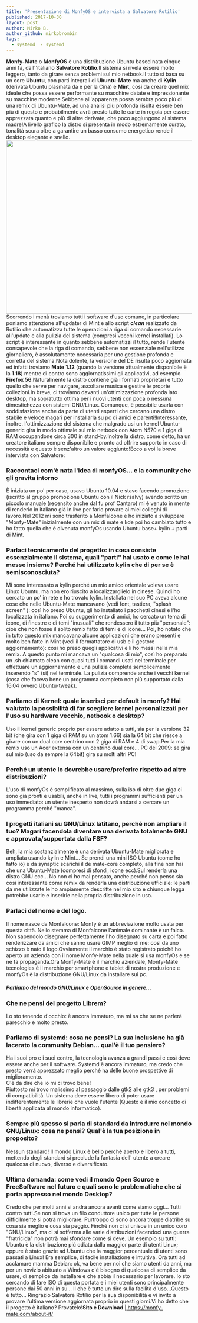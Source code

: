```yaml
---
title: 'Presentazione di MonfyOS e intervista a Salvatore Rotilio'
published: 2017-10-30
layout: post
author: Mirko B.
author_github: mirkobrombin
tags:
  - systemd  - systemd
---
```

<strong>Monfy-Mate</strong> o <strong>MonfyOS</strong> è una distribuzione Ubuntu based nata cinque anni fa, dall''italiano <strong>Salvatore</strong> <strong>Rotilio</strong>.Il sistema si rivela essere molto leggero, tanto da girare senza problemi sul mio netbook.Il tutto si basa su un core <strong>Ubuntu</strong>, con parti integrali di <strong>Ubuntu</strong>-<strong>Mate</strong> ma anche di <strong>Kylin</strong> (derivata Ubuntu plasmata da e per la Cina) e <strong>Mint</strong>, cosi da creare quel mix ideale che possa essere performante su macchine datate e impressionante su macchine moderne.Sebbene all'apparenza possa sembra  poco più di una remix di Ubuntu-Mate, ad una analisi più profonda risulta essere ben più di questo e probabilmente avrà presto tutte le carte in regola per essere apprezzata quanto e più di altre derivate, che poco aggiungono al sistema madre!A livello grafico la distro si presenta in modo estremamente curato, tonalità scura oltre a garantire un basso consumo energetico rende il desktop elegante e snello.<img class="alignnone wp-image-2834 size-full size-full wp-image-203" src="https://linuxhub.it/wordpress/wp-content/uploads/2017/10/Screenshot-at-2017-10-29-001140-e1509228831281.png" alt="" width="800" height="469" />Scorrendo i menù troviamo tutti i software d'uso comune, in particolare poniamo attenzione all'updater di Mint e allo script <em><strong>clean </strong></em>realizzato da Rotilio che automatizza tutte le operazioni a riga di comando necessarie all'update e alla pulizia del sistema (compresi vecchi kernel installati). Lo script è interessante in quanto sebbene automatizzi il tutto, rende l'utente consapevole che la riga di comando, sebbene non essenziale nell'utilizzo giornaliero, è assolutamente necessaria per uno gestione profonda e corretta del sistema.Nota dolente, la versione del DE risulta poco aggiornata ed infatti troviamo <strong>Mate</strong> <strong>1.12</strong> (quando la versione attualmente disponibile è la <strong>1.18</strong>) mentre di contro sono aggiornatissimi gli applicativi, ad esempio <strong>Firefox 56</strong>.Naturalmente la distro contiene già i formati proprietari e tutto quello  che serve per navigare, ascoltare musica e gestire le proprie collezioni.In breve, ci troviamo davanti un'ottimizzazione profonda lato desktop, ma sopratutto ottima per i nuovi utenti  con poca o nessuna dimestichezza con sistemi GNU/Linux. Comunque, è possibile usarla con soddisfazione anche da parte di utenti esperti che cercano una distro stabile e veloce magari per installarla su pc di amici e parenti!Interessante, inoltre. l'ottimizzazione del sistema che malgrado usi un kernel Ubuntu-generic gira in modo ottimale sul mio netbook con Atom N570 e 1 giga di RAM occupandone circa 300 in stand-by.Inoltre la distro, come detto, ha un creatore italiano sempre disponibile e pronto ad offrire supporto in caso di necessità e questo è senz'altro un valore aggiunto!Ecco a voi la breve intervista con Salvatore:<h3>Raccontaci com'è nata l'idea di monfyOS... e la community che gli gravita intorno</h3>È iniziata un po' per caso, usavo Ubuntu 10.04 e stavo facendo promozione (iscritto al gruppo promozione Ubuntu con il Nick rsalvy)   avendo scritto un piccolo manuale (recensito anche dal fu prof Cantaro) mi è venuto in mente di renderlo in italiano già in live per farlo provare ai miei colleghi di lavoro.Nel 2012 mi sono trasferito a Monfalcone e ho iniziato a sviluppare "Monfy-Mate" inizialmente con un mix di mate e kde poi ho cambiato tutto e ho fatto quella che è divenuta monfyOs usando Ubuntu base+ kylin + parti di Mint.<h3>Parlaci tecnicamente del progetto: in cosa consiste essenzialmente il sistema, quali "parti" hai usato e come le hai messe insieme? Perché hai utilizzato kylin che di per se è semisconosciuta?</h3>Mi sono interessato a kylin perché un mio amico orientale voleva usare Linux Ubuntu, ma non ero riuscito a localizzarglielo in cinese. Quindi ho cercato un po' in rete e ho trovato kylin. Installata nel suo PC aveva alcune cose che nelle Ubuntu-Mate mancavano (vedi font, tastiera, "splash screen" ): così ho preso Ubuntu, gli ho installato i pacchetti cinesi e l'ho localizzata in italiano. Poi su suggerimento di amici, ho cercato un tema di icone, di finestre e di temi "inusuali" che rendessero il tutto più "personale": cioè che non fosse il solito remix fatto di temi e di icone... Poi, ho notato che in tutto questo mix mancavano alcune applicazioni che erano presenti e molto ben fatte in Mint (vedi il formattatore di usb e il gestore aggiornamento): così ho preso quegli applicativi e li ho messi nella mia remix. A questo punto mi mancava un "qualcosa di mio", così ho preparato un .sh chiamato clean con quasi tutti i comandi usati nel terminale per effettuare un aggiornamento e una pulizia completa semplicemente inserendo "s" (si) nel terminale. La pulizia comprende anche i vecchi kernel (cosa che faceva bene un programma completo non più supportato dalla 16.04 ovvero Ubuntu-tweak).<h3>Parliamo di Kernel: quale inserisci per default in monfy? Hai valutato la possibilità di far scegliere kernel personalizzati per l'uso su hardware vecchio, netbook o desktop?</h3>Uso il kernel generic proprio per essere adatto a tutti, sia per la versione 32 bit (che gira con 1 giga di RAM su un atom 1.66) sia la 64 bit che riesce a girare con un dual core centrino con 2 giga di RAM e 4 di swap.Per la mia remix uso un Acer extensa con un centrino dual core... PC del 2009:  se gira sul mio (uso da sempre la 64bit) gira su molti altri PC!<h3>Perché<strong> un utente lo dovrebbe usare/preferire rispetto ad altre distribuzioni?</strong></h3>L'uso di monfyOs è semplificato al massimo, sulla iso di oltre due giga ci sono già pronti e usabili, anche in live, tutti i programmi sufficienti per un uso immediato: un utente inesperto non dovrà andarsi a cercare un programma perché "manca".<h3>I progetti italiani su GNU/Linux latitano, perché non ampliare il tuo? Magari facendola diventare una derivata totalmente GNU e approvata/supportata dalla FSF?</h3>Beh, la mia sostanzialmente è una derivata Ubuntu-Mate migliorata e ampliata usando kylin e Mint... Se prendi una mini ISO Ubuntu (come ho fatto io) e da synaptic scarichi il de mate-core completo, alla fine non hai che una Ubuntu-Mate (compresi di sfondi, icone ecc).Sul renderla una distro GNU ecc... No non ci ho mai pensato, anche perché non penso sia così interessante come remix da renderla una distribuzione ufficiale: le parti da me utilizzate le ho ampiamente descritte nel mio sito e chiunque legga potrebbe usarle e inserirle nella propria distribuzione in uso.<h3>Parlaci del nome e del logo.<strong></strong></h3>Il nome nasce da Monfalcone: Monfy è un abbreviazione molto usata per questa città. Nello stemma di Monfalcone l'animale dominante è un falco. Non sapendolo disegnare perfettamente l'ho disegnato su carta e poi fatto renderizzare da amici che sanno usare GIMP meglio di me: così da uno schizzo è nato il logo.Ovviamente il marchio è stato registrato poiché ho aperto un azienda con il nome Monfy-Mate nella quale si usa monfyOs e se ne fa propaganda.Ora Monfy-Mate è il marchio aziendale, Monfy-Mate tecnologies è il marchio per smartphone e tablet di nostra produzione e monfyOs è la distribuzione GNU/Linux da installare sui pc.<h5>Parliamo del mondo GNU/Linux e OpenSource in genere...</h5><h3>Che ne pensi del progetto Librem?</h3>Lo sto tenendo d'occhio: è ancora immaturo, ma mi sa che se ne parlerà parecchio e molto presto.<h3><strong>Parliamo di systemd: cosa ne pensi? La sua inclusione ha già lacerato la community Debian... qual'è il tuo pensiero?</strong></h3><div class="clearfix _o46 _3erg _29_7 direction_ltr text_align_ltr"><div id="js_zy" class="_3058 _ui9 _hh7 _s1- _52mr _3oh-"><div class="_aok"><span class="_3oh- _58nk">Ha i suoi pro e i suoi contro, la tecnologia avanza a grandi passi e così deve essere anche per il software. Systemd è ancora immaturo, ma credo che presto verrà apprezzato meglio perché ha delle buone prospettive di miglioramento.</span></div></div><span class="_3oh- _58nk">C'è da dire che io mi ci trovo bene!</span></div><div class="clearfix _o46 _3erg _29_7 direction_ltr text_align_ltr"><div id="js_16i" class="_3058 _ui9 _hh7 _s1- _52mr _3oh-"><div class="_aok"><span class="_3oh- _58nk"> Piuttosto mi trovo malissimo al passaggio dalle gtk2 alle gtk3 , per problemi di compatibilità. Un sistema deve essere libero di poter usare indifferentemente le librerie che vuole l'utente (Questo è il mio concetto di libertà applicata al mondo informatico).</span></div><h3 class="_aok">Sempre più spesso si parla di standard da introdurre nel mondo GNU/Linux: cosa ne pensi? Qual'è la tua posizione in proposito?</h3></div><div>Nessun standard! Il mondo Linux è bello perché aperto e libero a tutti, mettendo degli standard si preclude la fantasia dell' utente a creare qualcosa di nuovo, diverso e diversificato.</div><h3>Ultima domanda: come vedi il mondo Open Source e FreeSoftware nel futuro e quali sono le problematiche che si porta appresso nel mondo Desktop?</h3></div>Credo che per molti anni si andrà ancora avanti come siamo oggi... Tutti contro tutti.Se non si trova un filo conduttore unico per tutte le persone difficilmente si potrà migliorare. Purtroppo ci sono ancora troppe diatribe su cosa sia meglio e cosa sia peggio. Finché non ci si unisce in un unico coro "GNU/Linux", ma ci si sofferma alle varie distribuzioni facendoci una guerra "fratricida" non potrà mai sfondare come si deve. Un esempio su tutti: Ubuntu è la distribuzione più odiata dalla maggior parte di utenti Linux; eppure è stato grazie ad Ubuntu che la maggior percentuale di utenti sono passati a Linux! Era semplice, di facile installazione e intuitiva. Ora tutti ad acclamare mamma Debian: ok, va bene per noi che siamo utenti da anni, ma per un novizio abituato a Windows c'è bisogno di qualcosa di semplice da usare, di semplice da installare e che abbia il necessario per lavorare. Io sto cercando di fare ISO di questa portata e i miei utenti sono principalmente persone dai 50 anni in su... Il che è tutto un dire sulla facilità d'uso...Questo è tutto... Ringrazio Salvatore Rotilio per la sua disponibilità e vi invito a provare l'ultima versione aggiornata proprio in questi giorni.Vi ho detto che il progetto è italiano? Provatelo!<strong>Sito e Download</strong> |<a href="https://monfy-mate.com/about-it/"> https://monfy-mate.com/about-it/</a>